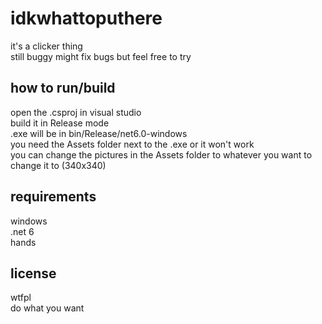 # idkwhattoputhere

it's a clicker thing  
still buggy might fix bugs but feel free to try

## how to run/build

open the .csproj in visual studio  
build it in Release mode  
.exe will be in bin/Release/net6.0-windows  
you need the Assets folder next to the .exe or it won't work  
you can change the pictures in the Assets folder to whatever you want to change it to (340x340)

## requirements

windows  
.net 6  
hands


## license

wtfpl  
do what you want
